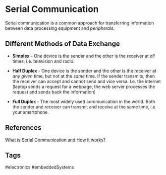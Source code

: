 # Serial Communication  

Serial communication is a common approach for transferring information between data processing equipment and *peripherals*.

## Different Methods of Data Exchange

* **Simplex** - One device is the sender and the other is the receiver at *all* times, i.e. television and radio.

* **Half Duplex** - One device is the sender and the other is the receiver at *any given* time, but not at the *same* time. If the sender transmits, then the receiver can accept and cannot send and vice versa. I.e. the internet (laptop sends a request for a webpage, the web server processes the request and sends back the information)

* **Full Duplex** - The most widely used communication in the world. Both the sender and receiver can transmit and receive at the same time, i.e. your smartphone. 

## References
[What is Serial Communication and How it works?](https://www.codrey.com/embedded-systems/serial-communication-basics/)

## Tags
#electronics #embeddedSystems
